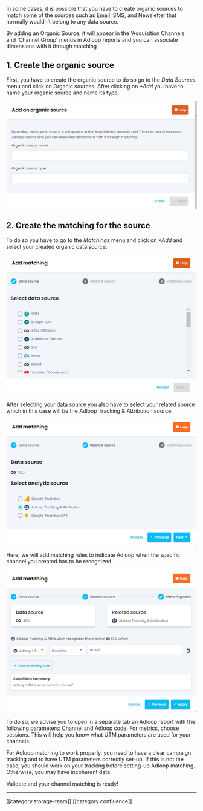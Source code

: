 In some cases, it is possible that you have to create organic sources to match some of the sources such as Email, SMS, and Newsletter that normally wouldn’t belong to any data source.

By adding an Organic Source, it will appear in the 'Acquisition Channels' and 'Channel Group' menus in Adloop reports and you can associate dimensions with it through matching


## 1. Create the organic source 
First, you have to create the organic source to do so go to the  _Data Sources_  menu and click on Organic sources. After clicking on  _+Add_  you have to name your organic source and name its type.

![](images/storage/image-20231009-150755.png)
## 2. Create the matching for the source
To do so you have to go to the  _Matchings_  menu and click on  _+Add_ and select your created organic data source.

![](images/storage/image-20231009-151304.png)

After selecting your data source you also have to select your related source which in this case will be the Adloop Tracking & Attribution source.

![](images/storage/image-20231009-151417.png)

Here, we will add matching rules to indicate Adloop when the specific channel you created has to be recognized.

![](images/storage/image-20231009-151453.png)

To do so, we advise you to open in a separate tab an Adloop report with the following parameters: Channel and Adloop code. For metrics, choose sessions. This will help you know what UTM parameters are used for your channels.

For Adloop matching to work properly, you need to have a clear campaign tracking and to have UTM parameters correctly set-up. If this is not the case, you should work on your tracking before setting-up Adloop matching. Otherwise, you may have incoherent data.

Validate and your channel matching is ready!



*****

[[category.storage-team]] 
[[category.confluence]] 
